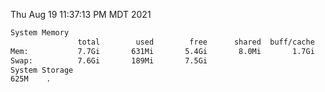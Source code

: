 Thu Aug 19 11:37:13 PM MDT 2021
```bash
System Memory
               total        used        free      shared  buff/cache   available
Mem:           7.7Gi       631Mi       5.4Gi       8.0Mi       1.7Gi       6.7Gi
Swap:          7.6Gi       189Mi       7.5Gi
System Storage
625M	.
```
